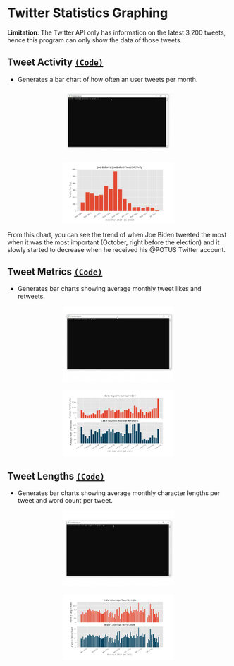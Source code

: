 # Twitter Statistics Graphing
**Limitation**: The Twitter API only has information on the latest 3,200 tweets, hence this program can only show the data of those tweets.

## Tweet Activity [`(Code)`](tweet_activity.py)
- Generates a bar chart of how often an user tweets per month.
<p align="center"><img src="graphics/biden_tweet_activity.gif" width="50%" height="50%" alt="Tweet Activity Demonstration"></p>
<p align="center"><img src="graphics/biden_tweet_activity.png" width="50%" height="50%" alt="Joe Biden's Tweet Activity"></p>
From this chart, you can see the trend of when Joe Biden tweeted the most when it was the most important (October, right before the election) and it slowly started to decrease when he received his @POTUS Twitter account.

## Tweet Metrics [`(Code)`](tweet_metrics.py)
- Generates bar charts showing average monthly tweet likes and retweets.
<p align="center"><img src="graphics/clashroyale_tweet_metrics.gif" width="50%" height="50%" alt="Tweet Metrics Demonstration"></p>
<p align="center"><img src="graphics/clashroyale_tweet_metrics.png" width="50%" height="50%" alt="Clash Royale's Tweet Activity"></p>

## Tweet Lengths [`(Code)`](tweet_length.py)
- Generates bar charts showing average monthly character lengths per tweet and word count per tweet.
<p align="center"><img src="graphics/tesla_tweet_lengths.gif" width="50%" height="40%" alt="Tweet Lengths Demonstration"></p>
<p align="center"><img src="graphics/tesla_tweet_lengths.png" width="50%" height="50%" alt="Tesla's Tweet Lengths"></p>